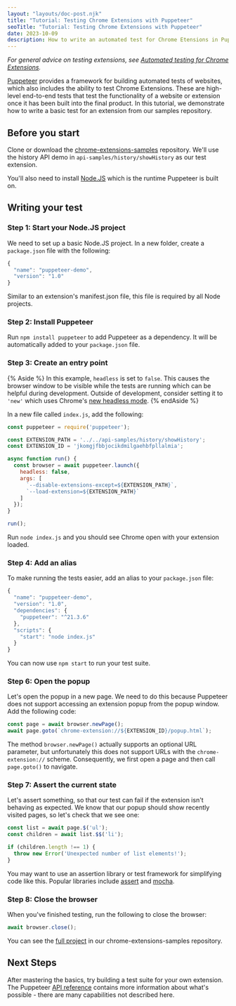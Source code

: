 ```yaml
---
layout: "layouts/doc-post.njk"
title: "Tutorial: Testing Chrome Extensions with Puppeteer"
seoTitle: "Tutorial: Testing Chrome Extensions with Puppeteer"
date: 2023-10-09
description: How to write an automated test for Chrome Etensions in Puppeteer.
---
```


_For general advice on testing extensions, see
[Automated testing for Chrome Extensions][automated-testing]._

[Puppeteer][puppeteer] provides a framework for building automated tests of websites, which also
includes the ability to test Chrome Extensions. These are high-level end-to-end tests that test the
functionality of a website or extension once it has been built into the final product. In this
tutorial, we demonstrate how to write a basic test for an extension from our samples repository.

## Before you start

Clone or download the [chrome-extensions-samples][samples-repo] repository. We'll use the history
API demo in `api-samples/history/showHistory` as our test extension.

You'll also need to install [Node.JS][node] which is the runtime Puppeteer is built on.

## Writing your test

### Step 1: Start your Node.JS project

We need to set up a basic Node.JS project. In a new folder, create a `package.json` file with the
following:

```js
{
  "name": "puppeteer-demo",
  "version": "1.0"
}
```

Similar to an extension's manifest.json file, this file is required by all Node projects.

### Step 2: Install Puppeteer

Run `npm install puppeteer` to add Puppeteer as a dependency. It will be automatically added to your
`package.json` file.

### Step 3: Create an entry point

{% Aside %}
In this example, `headless` is set to `false`. This causes the browser window to be visible while
the tests are running which can be helpful during development. Outside of development, consider
setting it to `'new'` which uses Chrome's [new headless mode][new-headless].
{% endAside %}

In a new file called `index.js`, add the following:

```js
const puppeteer = require('puppeteer');

const EXTENSION_PATH = '../../api-samples/history/showHistory';
const EXTENSION_ID = 'jkomgjfbbjocikdmilgaehbfpllalmia';

async function run() {
  const browser = await puppeteer.launch({
    headless: false,
    args: [
      `--disable-extensions-except=${EXTENSION_PATH}`,
      `--load-extension=${EXTENSION_PATH}`
    ]
  });
}

run();
```

Run `node index.js` and you should see Chrome open with your extension loaded.

### Step 4: Add an alias

To make running the tests easier, add an alias to your `package.json` file:

```js
{
  "name": "puppeteer-demo",
  "version": "1.0",
  "dependencies": {
    "puppeteer": "^21.3.6"
  },
  "scripts": {
    "start": "node index.js"
  }
}
```

You can now use `npm start` to run your test suite.

### Step 6: Open the popup

Let's open the popup in a new page. We need to do this because Puppeteer does not support accessing
an extension popup from the popup window. Add the following code:

```js
const page = await browser.newPage();
await page.goto(`chrome-extension://${EXTENSION_ID}/popup.html`);
```

The method `browser.newPage()` actually supports an optional URL parameter, but unfortunately this
does not support URLs with the `chrome-extension://` scheme. Consequently, we first open a page and
then call `page.goto()` to navigate.

### Step 7: Assert the current state

Let's assert something, so that our test can fail if the extension isn't behaving as expected. We
know that our popup should show recently visited pages, so let's check that we see one:

```js
const list = await page.$('ul');
const children = await list.$$('li');

if (children.length !== 1) {
  throw new Error('Unexpected number of list elements!');
}
```

You may want to use an assertion library or test framework for simplifying code like this. Popular
libraries include [assert][assert] and [mocha][mocha].

### Step 8: Close the browser

When you've finished testing, run the following to close the browser:

```js
await browser.close();
```

You can see the [full project][full-project] in our chrome-extensions-samples repository.

## Next Steps

After mastering the basics, try building a test suite for your own extension. The Puppeteer [API reference][api-reference] contains more information about what's possible - there are many capabilities not described here.

[automated-testing]: /docs/extensions/mv3/automated-testing
[puppeteer]: https://github.com/puppeteer/puppeteer
[samples-repo]: https://github.com/GoogleChrome/chrome-extensions-samples
[node]: https://nodejs.org/
[new-headless]: https://developer.chrome.com/articles/new-headless/
[mocha]: https://www.npmjs.com/package/mocha
[assert]: https://www.npmjs.com/package/assert
[full-project]: https://github.com/GoogleChrome/chrome-extensions-samples/tree/main/functional-samples/tutorial.puppeteer
[api-reference]: https://pptr.dev/api
[consistent-id]: /docs/extensions/mv3/automated-testing/#setting-an-extension-id
